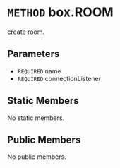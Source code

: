# `METHOD` box.ROOM
create room.

## Parameters
* `REQUIRED` name 
* `REQUIRED` connectionListener 

## Static Members
No static members.

## Public Members
No public members.
